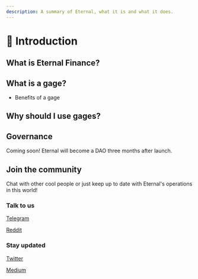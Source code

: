 ```yaml
---
description: A summary of Eternal, what it is and what it does.
---
```


# 📔 Introduction

## What is Eternal Finance?



## What is a gage?

* Benefits of a gage

## Why should I use gages?



## Governance

Coming soon! Eternal will become a DAO three months after launch.&#x20;

## Join the community

Chat with other cool people or just keep up to date with Eternal's operations in this world!

### Talk to us

[Telegram](https://t.me/eternalfinance)

[Reddit](https://www.reddit.com/r/Eternal\_Finance/)

### Stay updated

[Twitter](https://twitter.com/\_eternalfinance)

[Medium](https://medium.com/@eternal.finance)
